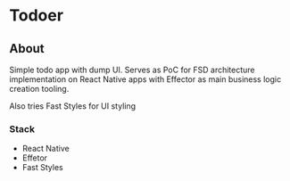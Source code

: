 # Todoer

## About
Simple todo app with dump UI. Serves as PoC for FSD architecture implementation on React Native apps with Effector as main
business logic creation tooling.

Also tries Fast Styles for UI styling

### Stack
- React Native
- Effetor
- Fast Styles

